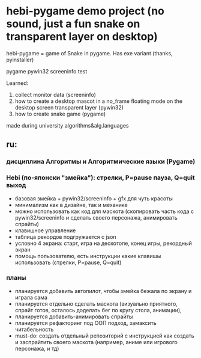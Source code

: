 # hebi-pygame demo project (no sound, just a fun snake on transparent layer on desktop)

hebi-pygame = game of Snake in pygame. Has exe variant (thanks, pyinstaller)

pygame pywin32 screeninfo test

Learned:
1. collect monitor data (screeninfo)
2. how to create a desktop mascot in a no_frame floating mode on the desktop screen transparent layer (pywin32)
3. how to create snake game (pygame)

made during university algorithms&alg.languages

## ru:

### дисциплина Алгоритмы и Алгоритмические языки (Pygame)

### Hebi (по-японски "змейка"): стрелки, P=pause пауза, Q=quit выход

* базовая змейка + pywin32/screeninfo + gfx для чуть красоты
* минимализм как в дизайне, так и механике
* можно использовать как код для маскота (скопировать часть кода с pywin32/screeninfo и сделать своего персонажа, анимировать спрайты)
* клавишное управление
* таблица рекордов подгружается с json
* условно 4 экрана: старт, игра на дескотопе, конец игры, рекордный экран
* помощь пользователю, есть инструкции какие клавишы использовать (стрелки, P=pause, Q=quit)

### планы

* планируется добавить автопилот, чтобы змейка бежала по экрану и играла сама
* планируется отдельно сделать маскота (визуально приятного, спрайт готов, осталось доделать бег по кругу стола, анимации), 
* планируется добавить-анимировать спрайты
* планируется рефакторинг под ООП подход, замаксить читабельность
* must-do: создать отдельный репозиторий с инструкцией как создать и заспрайтить своего маскота (например, аниме или игрового персонажа, и тд)
